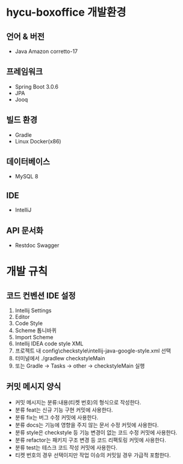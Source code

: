 # hycu-boxoffice 개발환경

## 언어 & 버전
- Java Amazon corretto-17

## 프레임워크
- Spring Boot 3.0.6
- JPA
- Jooq

## 빌드 환경
- Gradle
- Linux Docker(x86)

## 데이터베이스
- MySQL 8

## IDE
- IntelliJ

## API 문서화
- Restdoc Swagger

# 개발 규칙

## 코드 컨벤션 IDE 설정
1. Intellij Settings
2. Editor
3. Code Style
4. Scheme 톱니바퀴
5. Import Scheme
6. Intellij IDEA code style XML
7. 프로젝트 내 config\checkstyle\intellij-java-google-style.xml 선택
8. 터미널에서 ./gradlew checkstyleMain 
9. 또는 Gradle -> Tasks -> other -> checkstyleMain 실행

## 커밋 메시지 양식
- 커밋 메시지는 분류:내용(티켓 번호)의 형식으로 작성한다.
- 분류 feat는 신규 기능 구현 커밋에 사용한다.
- 분류 fix는 버그 수정 커밋에 사용한다.
- 분류 docs는 기능에 영향을 주지 않는 문서 수정 커밋에 사용한다.
- 분류 style은 checkstyle 등 기능 변경이 없는 코드 수정 커밋에 사용한다.
- 분류 refactor는 패키지 구조 변경 등 코드 리팩토링 커밋에 사용한다.
- 분류 test는 테스크 코드 작성 커밋에 사용한다.
- 티켓 번호의 경우 선택이지만 작업 이슈의 커밋일 경우 가급적 포함한다.
